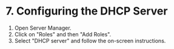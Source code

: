 # 7. Configuring the DHCP Server

1. Open Server Manager.
2. Click on "Roles" and then "Add Roles".
3. Select "DHCP server" and follow the on-screen instructions.
